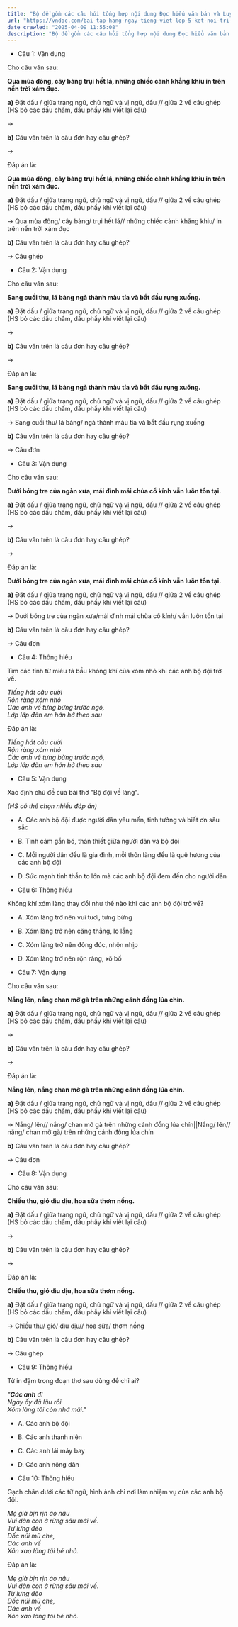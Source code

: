 ```yaml
---
title: "Bộ đề gồm các câu hỏi tổng hợp nội dung Đọc hiểu văn bản và Luyện từ và câu được học ở Tuần 30 trong chương trình Tiếng Việt lớp 5 Tập 2 Kết nối tri thức."
url: "https://vndoc.com/bai-tap-hang-ngay-tieng-viet-lop-5-ket-noi-tri-thuc-tuan-30-thu-5-337586"
date_crawled: "2025-04-09 11:55:08"
description: "Bộ đề gồm các câu hỏi tổng hợp nội dung Đọc hiểu văn bản và Luyện từ và câu được học ở Tuần 30 trong chương trình Tiếng Việt lớp 5 Tập 2 Kết nối tri thức."
---
```


* Câu 1:  Vận dụng

Cho câu văn sau:

**Qua mùa đông, cây bàng trụi hết lá, những chiếc cành khẳng khiu in trên nền trời xám đục.**

**a)** Đặt dấu / giữa trạng ngữ, chủ ngữ và vị ngữ, dấu // giữa 2 vế câu ghép (HS bỏ các dấu chấm, dấu phẩy khi viết lại câu)

→ 

**b)** Câu văn trên là câu đơn hay câu ghép?

→ 

Đáp án là:

**Qua mùa đông, cây bàng trụi hết lá, những chiếc cành khẳng khiu in trên nền trời xám đục.**

**a)** Đặt dấu / giữa trạng ngữ, chủ ngữ và vị ngữ, dấu // giữa 2 vế câu ghép (HS bỏ các dấu chấm, dấu phẩy khi viết lại câu)

→ Qua mùa đông/ cây bàng/ trụi hết lá// những chiếc cành khẳng khiu/ in trên nền trời xám đục

**b)** Câu văn trên là câu đơn hay câu ghép?

→ Câu ghép

* Câu 2:  Vận dụng

Cho câu văn sau:

**Sang cuối thu, lá bàng ngả thành màu tía và bắt đầu rụng xuống.**

**a)** Đặt dấu / giữa trạng ngữ, chủ ngữ và vị ngữ, dấu // giữa 2 vế câu ghép (HS bỏ các dấu chấm, dấu phẩy khi viết lại câu)

→ 

**b)** Câu văn trên là câu đơn hay câu ghép?

→ 

Đáp án là:

**Sang cuối thu, lá bàng ngả thành màu tía và bắt đầu rụng xuống.**

**a)** Đặt dấu / giữa trạng ngữ, chủ ngữ và vị ngữ, dấu // giữa 2 vế câu ghép (HS bỏ các dấu chấm, dấu phẩy khi viết lại câu)

→ Sang cuối thu/ lá bàng/ ngả thành màu tía và bắt đầu rụng xuống

**b)** Câu văn trên là câu đơn hay câu ghép?

→ Câu đơn

* Câu 3:  Vận dụng

Cho câu văn sau:

**Dưới bóng tre của ngàn xưa, mái đình mái chùa cổ kính vẫn luôn tồn tại.**

**a)** Đặt dấu / giữa trạng ngữ, chủ ngữ và vị ngữ, dấu // giữa 2 vế câu ghép (HS bỏ các dấu chấm, dấu phẩy khi viết lại câu)

→ 

**b)** Câu văn trên là câu đơn hay câu ghép?

→ 

Đáp án là:

**Dưới bóng tre của ngàn xưa, mái đình mái chùa cổ kính vẫn luôn tồn tại.**

**a)** Đặt dấu / giữa trạng ngữ, chủ ngữ và vị ngữ, dấu // giữa 2 vế câu ghép (HS bỏ các dấu chấm, dấu phẩy khi viết lại câu)

→ Dưới bóng tre của ngàn xưa/mái đình mái chùa cổ kính/ vẫn luôn tồn tại

**b)** Câu văn trên là câu đơn hay câu ghép?

→ Câu đơn

* Câu 4:  Thông hiểu

Tìm các tính từ miêu tả bầu không khí của xóm nhỏ khi các anh bộ đội trở về.

_Tiếng hát câu cười_  
 _Rộn ràng xóm nhỏ_  
 _Các anh về tưng bừng trước ngõ,_  
_Lớp lớp đàn em hớn hở theo sau_

Đáp án là:

_Tiếng hát câu cười_  
 _Rộn ràng xóm nhỏ_  
 _Các anh về tưng bừng trước ngõ,_  
_Lớp lớp đàn em hớn hở theo sau_

* Câu 5:  Vận dụng

Xác định chủ đề của bài thơ "Bộ đội về làng".

_(HS có thể chọn nhiều đáp án)_

  * A. Các anh bộ đội được người dân yêu mến, tinh tưởng và biết ơn sâu sắc 
  * B. Tình cảm gắn bó, thân thiết giữa người dân và bộ đội 
  * C. Mỗi người dân đều là gia đình, mỗi thôn làng đều là quê hương của các anh bộ đội 
  * D. Sức mạnh tinh thần to lớn mà các anh bộ đội đem đến cho người dân 



* Câu 6:  Thông hiểu

Không khí xóm làng thay đổi như thế nào khi các anh bộ đội trở về?

  * A. Xóm làng trở nên vui tươi, tưng bừng 
  * B. Xóm làng trở nên căng thẳng, lo lắng 
  * C. Xóm làng trở nên đông đúc, nhộn nhịp 
  * D. Xóm làng trở nên rộn ràng, xô bồ 



* Câu 7:  Vận dụng

Cho câu văn sau:

**Nắng lên, nắng chan mỡ gà trên những cánh đồng lúa chín.**

**a)** Đặt dấu / giữa trạng ngữ, chủ ngữ và vị ngữ, dấu // giữa 2 vế câu ghép (HS bỏ các dấu chấm, dấu phẩy khi viết lại câu)

→ 

**b)** Câu văn trên là câu đơn hay câu ghép?

→ 

Đáp án là:

**Nắng lên, nắng chan mỡ gà trên những cánh đồng lúa chín.**

**a)** Đặt dấu / giữa trạng ngữ, chủ ngữ và vị ngữ, dấu // giữa 2 vế câu ghép (HS bỏ các dấu chấm, dấu phẩy khi viết lại câu)

→ Nắng/ lên// nắng/ chan mỡ gà trên những cánh đồng lúa chín||Nắng/ lên// nắng/ chan mỡ gà/ trên những cánh đồng lúa chín

**b)** Câu văn trên là câu đơn hay câu ghép?

→ Câu đơn

* Câu 8:  Vận dụng

Cho câu văn sau:

**Chiều thu, gió dìu dịu, hoa sữa thơm nồng.**

**a)** Đặt dấu / giữa trạng ngữ, chủ ngữ và vị ngữ, dấu // giữa 2 vế câu ghép (HS bỏ các dấu chấm, dấu phẩy khi viết lại câu)

→ 

**b)** Câu văn trên là câu đơn hay câu ghép?

→ 

Đáp án là:

**Chiều thu, gió dìu dịu, hoa sữa thơm nồng.**

**a)** Đặt dấu / giữa trạng ngữ, chủ ngữ và vị ngữ, dấu // giữa 2 vế câu ghép (HS bỏ các dấu chấm, dấu phẩy khi viết lại câu)

→ Chiều thu/ gió/ dìu dịu// hoa sữa/ thơm nồng

**b)** Câu văn trên là câu đơn hay câu ghép?

→ Câu ghép

* Câu 9:  Thông hiểu

Từ in đậm trong đoạn thơ sau dùng để chỉ ai?

_"**Các anh** đi_  
 _Ngày ấy đã lâu rồi_  
 _Xóm làng tôi còn nhớ mãi."_

  * A. Các anh bộ đội 
  * B. Các anh thanh niên 
  * C. Các anh lái máy bay 
  * D. Các anh nông dân 



* Câu 10:  Thông hiểu

Gạch chân dưới các từ ngữ, hình ảnh chỉ nơi làm nhiệm vụ của các anh bộ đội.

_Mẹ già bịn rịn áo nâu_  
 _Vui đàn con ở rừng sâu mới về._  
_Từ lưng đèo_  
 _Dốc núi mù che,_  
_Các anh về_  
 _Xôn xao làng tôi bé nhỏ._

Đáp án là:

_Mẹ già bịn rịn áo nâu_  
 _Vui đàn con ở rừng sâu mới về._  
_Từ lưng đèo_  
 _Dốc núi mù che,_  
_Các anh về_  
 _Xôn xao làng tôi bé nhỏ._
